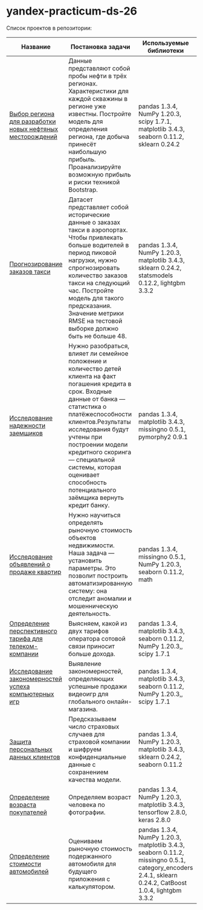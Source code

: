 # yandex-practicum-ds-26
Список проектов в репозитории:

|Название | Постановка задачи | Используемые библиотеки|Навыки|
|---------|-------------------|------------------------|------|
| [Выбор региона для разработки новых нефтяных месторождений](https://github.com/IgorMitrofanov/yandex-practicum-ds-26/tree/main/oil_field_ranking) |Данные представляют собой пробы нефти в трёх регионах. Характеристики для каждой скважины в регионе уже известны. Постройте модель для определения региона, где добыча принесёт наибольшую прибыль. Проанализируйте возможную прибыль и риски техникой Bootstrap. |  pandas 1.3.4, NumPy 1.20.3, scipy 1.7.1, matplotlib 3.4.3, seaborn 0.11.2, sklearn 0.24.2|Регрессия, Bootstrap|
|[Прогнозирование заказов такси](https://github.com/IgorMitrofanov/yandex-practicum-ds-26/tree/main/time_series_forecasting)| Датасет представляет собой исторические данные о заказах такси в аэропортах. Чтобы привлекать больше водителей в период пиковой нагрузки, нужно спрогнозировать количество заказов такси на следующий час. Постройте модель для такого предсказания. Значение метрики RMSE на тестовой выборке должно быть не больше 48. |pandas 1.3.4, NumPy 1.20.3, matplotlib 3.4.3, sklearn 0.24.2, statsmodels 0.12.2, lightgbm 3.3.2|Анализ временного ряда, Feature Engineering, Регрессия, Эконометрические модели (SARIMA)|
|[Исследование надежности заемщиков](https://github.com/IgorMitrofanov/yandex-practicum-ds-26/tree/main/data_preprocessing)| Нужно разобраться, влияет ли семейное положение и количество детей клиента на факт погашения кредита в срок. Входные данные от банка — статистика о платёжеспособности клиентов.Результаты исследования будут учтены при построении модели кредитного скоринга — специальной системы, которая оценивает способность потенциального заёмщика вернуть кредит банку. |pandas 1.3.4, matplotlib 3.4.3, missingno 0.5.1, pymorphy2 0.9.1|Предобработка данных, Сводные таблицы, Лемматизация|
|[Исследование объявлений о продаже квартир](https://github.com/IgorMitrofanov/yandex-practicum-ds-26/tree/main/real_estate_eda) |	Нужно научиться определять рыночную стоимость объектов недвижимости. Наша задача — установить параметры. Это позволит построить автоматизированную систему: она отследит аномалии и мошенническую деятельность.| pandas 1.3.4, missingno 0.5.1, NumPy 1.20.3, seaborn 0.11.2, math|Предобработка данных, EDA|
|[Определение перспективного тарифа для телеком-компании](https://github.com/IgorMitrofanov/yandex-practicum-ds-26/tree/main/mobile_plan_comparison) |	Выясняем, какой из двух тарифов оператора сотовой связи приносит больше дохода. |	pandas 1.3.4, matplotlib 3.4.3, seaborn 0.11.2, NumPy 1.20.3,, scipy 1.7.1| Предобработка данных, EDA, Статистический анализ|
|[Исследование закономерностей успеха компьютерных игр](https://github.com/IgorMitrofanov/yandex-practicum-ds-26/tree/main/videogame_market_eda) |	Выявление закономерностей, определяющих успешные продажи видеоигр для глобального онлайн-магазина. |	pandas 1.3.4, matplotlib 3.4.3, seaborn 0.11.2, NumPy 1.20.3,, scipy 1.7.1|Предобработка данных, EDA, Статистический анализ|
|[Защита персональных данных клиентов](https://github.com/IgorMitrofanov/yandex-practicum-ds-26/tree/main/guarding_confidential_data)	| Предсказываем число страховых случаев для страховой компании и шифруем конфиденциальные данные с сохранением качества модели.	|pandas 1.3.4, NumPy 1.20.3, matplotlib 3.4.3, sklearn 0.24.2,  seaborn 0.11.2|Линейная алгебра, Гомоморфное шифрование, Регрессия|
|[Определение возраста покупателей](https://github.com/IgorMitrofanov/yandex-practicum-ds-26/tree/main/customer_age_cv) |	Определяем возраст человека по фотографии. |	 pandas 1.3.4, NumPy 1.20.3, matplotlib 3.4.3, tensorflow 2.8.0, keras 2.8.0|Computer Vision, Deep Learning, Transfer Learning, Регрессия|
|[Определение стоимости автомобилей](https://github.com/IgorMitrofanov/yandex-practicum-ds-26/tree/main/car_price_estimation)|Оцениваем рыночную стоимость подержанного автомобиля для будущего приложения с калькулятором.|pandas 1.3.4, NumPy 1.20.3, matplotlib 3.4.3, seaborn 0.11.2, missingno 0.5.1, category_encoders 2.4.1, sklearn 0.24.2, CatBoost 1.0.4, lightgbm 3.3.2 |Предобработка данных, Кодирование признаков, Регрессия, Градиентный Бустинг |

